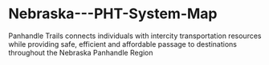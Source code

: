 # Nebraska---PHT-System-Map
Panhandle Trails connects individuals with intercity transportation resources while providing safe, efficient and affordable passage to destinations throughout the Nebraska Panhandle Region

